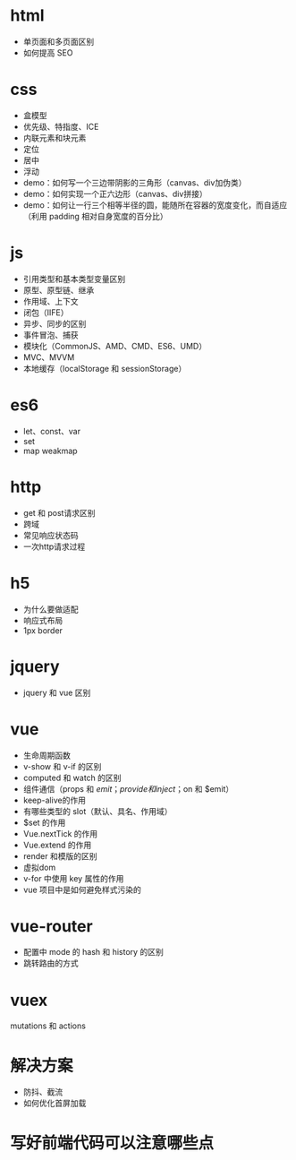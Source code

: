 # html
- 单页面和多页面区别
- 如何提高 SEO

# css
- 盒模型
- 优先级、特指度、ICE
- 内联元素和块元素
- 定位
- 居中
- 浮动
- demo：如何写一个三边带阴影的三角形（canvas、div加伪类）
- demo：如何实现一个正六边形（canvas、div拼接）
- demo：如何让一行三个相等半径的圆，能随所在容器的宽度变化，而自适应（利用 padding 相对自身宽度的百分比）

# js
- 引用类型和基本类型变量区别
- 原型、原型链、继承
- 作用域、上下文
- 闭包（IIFE）
- 异步、同步的区别
- 事件冒泡、捕获
- 模块化（CommonJS、AMD、CMD、ES6、UMD）
- MVC、MVVM
- 本地缓存（localStorage 和 sessionStorage）

# es6
- let、const、var
- set
- map weakmap

# http
- get 和 post请求区别
- 跨域
- 常见响应状态码
- 一次http请求过程

# h5
- 为什么要做适配
- 响应式布局
- 1px border

# jquery
- jquery 和 vue 区别

# vue
- 生命周期函数
- v-show 和 v-if 的区别
- computed 和 watch 的区别
- 组件通信（props 和 $emit；provide 和 inject；$on 和 $emit）
- keep-alive的作用
- 有哪些类型的 slot（默认、具名、作用域）
- $set 的作用
- Vue.nextTick 的作用
- Vue.extend 的作用
- render 和模版的区别
- 虚拟dom
- v-for 中使用 key 属性的作用
- vue 项目中是如何避免样式污染的

# vue-router
- 配置中 mode 的 hash 和 history 的区别
- 跳转路由的方式

# vuex
mutations 和 actions

# 解决方案
- 防抖、截流
- 如何优化首屏加载

# 写好前端代码可以注意哪些点